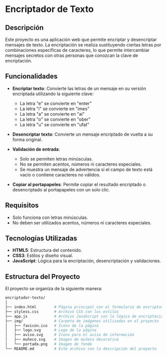 # Encriptador de Texto

## Descripción

Este proyecto es una aplicación web que permite encriptar y desencriptar mensajes de texto. La encriptación se realiza sustituyendo ciertas letras por combinaciones específicas de caracteres, lo que permite intercambiar mensajes secretos con otras personas que conozcan la clave de encriptación.

## Funcionalidades

- **Encriptar texto**: Convierte las letras de un mensaje en su versión encriptada utilizando la siguiente clave:
  - La letra "e" se convierte en "enter"
  - La letra "i" se convierte en "imes"
  - La letra "a" se convierte en "ai"
  - La letra "o" se convierte en "ober"
  - La letra "u" se convierte en "ufat"
  
- **Desencriptar texto**: Convierte un mensaje encriptado de vuelta a su forma original.
- **Validación de entrada**: 
  - Solo se permiten letras minúsculas.
  - No se permiten acentos, números ni caracteres especiales.
  - Se muestra un mensaje de advertencia si el campo de texto está vacío o contiene caracteres no válidos.
  
- **Copiar al portapapeles**: Permite copiar el resultado encriptado o desencriptado al portapapeles con un solo clic.

## Requisitos

- Solo funciona con letras minúsculas.
- No deben ser utilizados acentos, números ni caracteres especiales.

## Tecnologías Utilizadas

- **HTML5**: Estructura del contenido.
- **CSS3**: Estilos y diseño visual.
- **JavaScript**: Lógica para la encriptación, desencriptación y validaciones.

## Estructura del Proyecto

El proyecto se organiza de la siguiente manera:

```bash
encriptador-texto/
│
├── index.html        # Página principal con el formulario de encriptación/desencriptación
├── styless.css       # Archivo CSS con los estilos
├── app.js            # Archivo JavaScript con la lógica de encriptación/desencriptación
├── img/              # Carpeta de imágenes utilizadas en el proyecto
│   ├── favicon.ico   # Ícono de la página
│   ├── logo.svg      # Logo de la página
│   ├── aviso.svg     # Icono para el aviso de información
│   ├── muñeco.svg    # Imagen de muñeco decorativa
│   └── portada.png   # Imagen de fondo
└── README.md         # Este archivo con la descripción del proyecto
